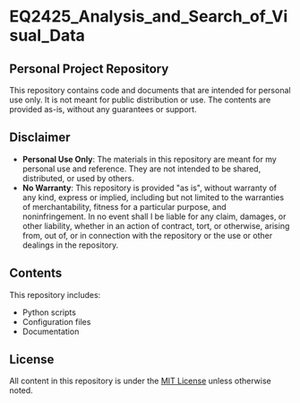 # EQ2425_Analysis_and_Search_of_Visual_Data

## Personal Project Repository

This repository contains code and documents that are intended for personal use only. It is not meant for public distribution or use. The contents are provided as-is, without any guarantees or support.

## Disclaimer

- **Personal Use Only**: The materials in this repository are meant for my personal use and reference. They are not intended to be shared, distributed, or used by others.
- **No Warranty**: This repository is provided "as is", without warranty of any kind, express or implied, including but not limited to the warranties of merchantability, fitness for a particular purpose, and noninfringement. In no event shall I be liable for any claim, damages, or other liability, whether in an action of contract, tort, or otherwise, arising from, out of, or in connection with the repository or the use or other dealings in the repository.

## Contents

This repository includes:
- Python scripts
- Configuration files
- Documentation

## License

All content in this repository is under the [MIT License](LICENSE) unless otherwise noted.

